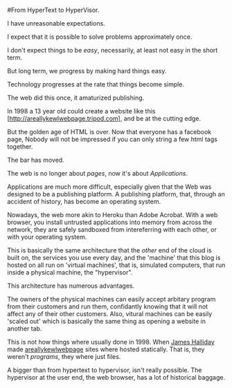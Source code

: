 #From HyperText to HyperVisor.

I have unreasonable expectations.

I expect that it is possible to solve problems approximately once.

I don't expect things to be _easy_, necessarily, at least not easy in the short term.

But long term, we progress by making hard things easy.

Technology progresses at the rate that things become simple.

The web did this once, it amaturized publishing.

In 1998 a 13 year old could create a website like this [http://areallykewlwebpage.tripod.com],
and be at the cutting edge.

But the golden age of HTML is over. Now that everyone has a facebook page,
Nobody will not be impressed if you can only string a few html tags together.

The bar has moved.

The web is no longer about _pages_, now it's about _Applications_.

Applications are much more difficult, especially given that the Web was 
designed to be a publishing platform. A publishing platform, that, through
an accident of history, has become an operating system.

Nowadays, the web more akin to Heroku than Adobe Acrobat. With a web browser, 
you install untrusted applications into memory from across the network,
they are safely sandboxed from intereferring with each other, or with your
operating system.

This is basically the same architecture that the _other_ end of the cloud is
built on, the services you use every day, and the 'machine' that this blog is
hosted on all run on 'virtual machines', that is, simulated computers, that run
inside a physical machine, the "hypervisor".

This architecture has numerous advantages.

The owners of the physical machines can easily accept arbitary program from 
their customers and run them, confidantly knowing that it will not affect any
of their other customers. Also, vitural machines can be easily 'scaled out' 
which is basically the same thing as opening a website in another tab.

This is not how things where usually done in 1998. When 
[James Halliday](https://github.com/substack) made [areallykewlwebpage](http://areallykewlwebpage.tripod.com)
sites where hosted statically. That is, they weren't _programs_, they where just files.

A bigger than from hypertext to hypervisor, isn't really possible.
The hypervisor at the user end, the web browser, has a lot of historical baggage.


